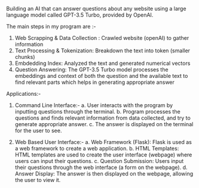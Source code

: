Building an AI that can answer questions about any website using a large language model called GPT-3.5 Turbo, provided by OpenAI.

The main steps in my program are :-
  1. Web Scrapping & Data Collection : Crawled website (openAI) to gather information
  2. Text Processing & Tokenization: Breakdown the text into token (smaller chunks)
  3. Embdedding Index: Analyzed the text and generated numerical vectors
  4. Question Answering: The GPT-3.5 Turbo model processes the embeddings and context of both the question and the available text to    find relevant parts which helps in generating appropriate answer

Applications:-
1. Command Line Interface:-
        a. User interacts with the program by inputting questions through the terminal.
        b. Program processes the questions and finds relevant information from data collected, and try to generate appropriate answer.
        c. The answer is displayed on the terminal for the user to see.
     
2. Web Based User Interface:-
   a. Web Framework (Flask):
      Flask is used as a web framework to create a web application.
   b. HTML Templates:
      HTML templates are used to create the user interface (webpage) where users can input their questions.
   c. Question Submission:
      Users input their questions through the web interface (a form on the webpage).
   d. Answer Display:
      The answer is then displayed on the webpage, allowing the user to view it.
